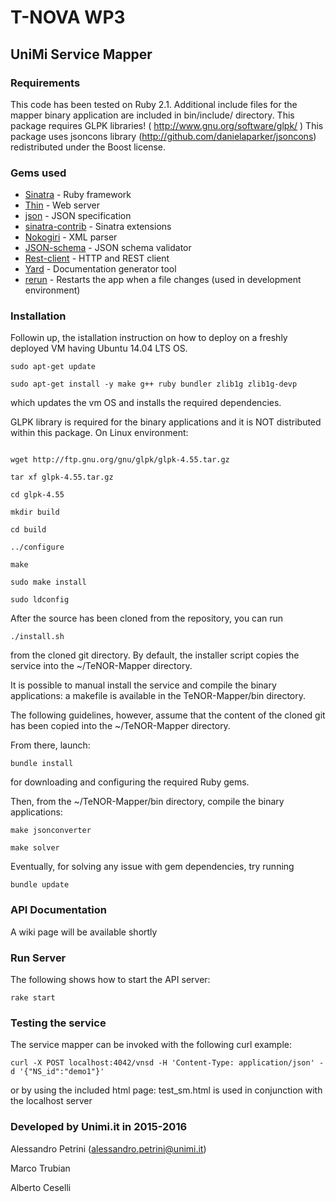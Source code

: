# T-NOVA WP3

##  UniMi Service Mapper

### Requirements

This code has been tested on Ruby 2.1.
Additional include files for the mapper binary application are included in bin/include/ directory.
This package requires GLPK libraries! ( http://www.gnu.org/software/glpk/ )
This package uses jsoncons library (http://github.com/danielaparker/jsoncons) redistributed under the Boost license.


### Gems used

* [Sinatra](http://www.sinatrarb.com/) - Ruby framework
* [Thin](https://github.com/macournoyer/thin/) - Web server
* [json](https://github.com/flori/json) - JSON specification
* [sinatra-contrib](https://github.com/sinatra/sinatra-contrib) - Sinatra extensions
* [Nokogiri](https://github.com/sparklemotion/nokogiri) - XML parser
* [JSON-schema](https://github.com/ruby-json-schema/json-schema) - JSON schema validator
* [Rest-client](https://github.com/rest-client/rest-client) - HTTP and REST client
* [Yard](https://github.com/lsegal/yard) - Documentation generator tool
* [rerun](https://github.com/alexch/rerun) - Restarts the app when a file changes (used in development environment)

### Installation

Followin up, the istallation instruction on how to deploy on a freshly deployed VM having Ubuntu 14.04 LTS OS.

```
sudo apt-get update

sudo apt-get install -y make g++ ruby bundler zlib1g zlib1g-devp
```

which updates the vm OS and installs the required dependencies.

GLPK library is required for the binary applications and it is NOT distributed within this package. On Linux environment:

``` 

wget http://ftp.gnu.org/gnu/glpk/glpk-4.55.tar.gz

tar xf glpk-4.55.tar.gz 

cd glpk-4.55 

mkdir build

cd build 

../configure 

make

sudo make install

sudo ldconfig

```

After the source has been cloned from the repository, you can run

```
./install.sh
```

from the cloned git directory. By default, the installer script copies the service into the ~/TeNOR-Mapper directory.

It is possible to manual install the service and compile the binary applications: a makefile is available in the TeNOR-Mapper/bin directory.

The following guidelines, however, assume that the content of the cloned git has been copied into the ~/TeNOR-Mapper directory.

From there, launch: 

```
bundle install
```

for downloading and configuring the required Ruby gems.

Then, from the ~/TeNOR-Mapper/bin directory, compile the binary applications:

```
make jsonconverter

make solver
```

Eventually, for solving any issue with gem dependencies, try running

```
bundle update
```


### API Documentation
A wiki page will be available shortly

### Run Server

The following shows how to start the API server:

```
rake start
```

### Testing the service

The service mapper can be invoked with the following curl example:
```
curl -X POST localhost:4042/vnsd -H 'Content-Type: application/json' -d '{"NS_id":"demo1"}'
```
or by using the included html page:
test_sm.html is used in conjunction with the localhost server

### Developed by Unimi.it in 2015-2016
Alessandro Petrini (alessandro.petrini@unimi.it)

Marco Trubian

Alberto Ceselli
